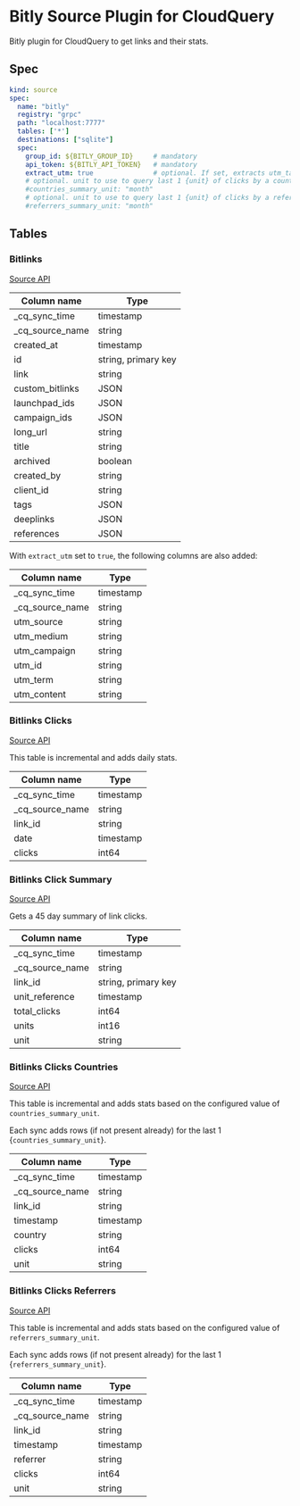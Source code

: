 # Bitly Source Plugin for CloudQuery

Bitly plugin for CloudQuery to get links and their stats.

## Spec

```yaml
kind: source
spec:
  name: "bitly"
  registry: "grpc"
  path: "localhost:7777"
  tables: ['*']
  destinations: ["sqlite"]
  spec:
    group_id: ${BITLY_GROUP_ID}     # mandatory
    api_token: ${BITLY_API_TOKEN}   # mandatory
    extract_utm: true               # optional. If set, extracts utm_tags from the long_url into separate columns
    # optional. unit to use to query last 1 {unit} of clicks by a country. Default: month. Values: hour, day, week, month.
    #countries_summary_unit: "month" 
    # optional. unit to use to query last 1 {unit} of clicks by a referrer. Default: month. Values: hour, day, week, month.
    #referrers_summary_unit: "month" 
```

## Tables

### Bitlinks

[Source API](https://dev.bitly.com/api-reference/#getBitlinksByGroup)

|Column name | Type |
|---|---|
| _cq_sync_time| timestamp |
| _cq_source_name| string |
|created_at | timestamp |
|id | string, primary key|
|link | string|
|custom_bitlinks |JSON|
|launchpad_ids |JSON|
|campaign_ids |JSON|
|long_url | string|
|title | string|
|archived | boolean|
|created_by | string|
|client_id | string|
|tags |JSON|
|deeplinks |JSON|
|references |JSON|

With `extract_utm` set to `true`, the following columns are also added:

|Column name | Type |
|---|---|
| _cq_sync_time| timestamp |
| _cq_source_name| string |
|utm_source | string |
|utm_medium | string |
|utm_campaign | string |
|utm_id | string |
|utm_term | string |
|utm_content | string |

### Bitlinks Clicks

[Source API](https://dev.bitly.com/api-reference/#getClicksForBitlink)

This table is incremental and adds daily stats.

|Column name | Type |
|---|---|
| _cq_sync_time| timestamp |
| _cq_source_name| string |
| link_id | string |
| date | timestamp |
| clicks | int64 |

### Bitlinks Click Summary

[Source API](https://dev.bitly.com/api-reference/#getClicksSummaryForBitlink)

Gets a 45 day summary of link clicks.

|Column name | Type |
|---|---|
| _cq_sync_time| timestamp |
| _cq_source_name| string |
| link_id | string, primary key|
| unit_reference | timestamp |
| total_clicks | int64 |
| units | int16 |
| unit | string |

### Bitlinks Clicks Countries

[Source API](https://dev.bitly.com/api-reference/#getMetricsForBitlinkByCountries)

This table is incremental and adds stats based on the configured value of `countries_summary_unit`.

Each sync adds rows (if not present already) for the last 1 {`countries_summary_unit`}.

|Column name | Type |
|---|---|
| _cq_sync_time| timestamp |
| _cq_source_name| string |
| link_id | string |
| timestamp | timestamp |
| country | string |
| clicks | int64 |
| unit | string |

### Bitlinks Clicks Referrers

[Source API](https://dev.bitly.com/api-reference/#getMetricsForBitlinkByReferrers)

This table is incremental and adds stats based on the configured value of `referrers_summary_unit`.

Each sync adds rows (if not present already) for the last 1 {`referrers_summary_unit`}.

|Column name | Type |
|---|---|
| _cq_sync_time| timestamp |
| _cq_source_name| string |
| link_id | string |
| timestamp | timestamp |
| referrer | string |
| clicks | int64 |
| unit | string |
